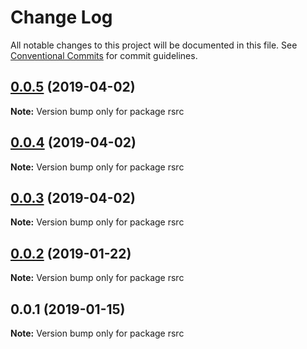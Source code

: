 # Change Log

All notable changes to this project will be documented in this file.
See [Conventional Commits](https://conventionalcommits.org) for commit guidelines.

## [0.0.5](https://github.com/signalsciences/rsrc/compare/rsrc@0.0.4...rsrc@0.0.5) (2019-04-02)

**Note:** Version bump only for package rsrc





## [0.0.4](https://github.com/signalsciences/rsrc/compare/rsrc@0.0.3...rsrc@0.0.4) (2019-04-02)

**Note:** Version bump only for package rsrc





## [0.0.3](https://github.com/signalsciences/rsrc/compare/rsrc@0.0.2...rsrc@0.0.3) (2019-04-02)

**Note:** Version bump only for package rsrc





## [0.0.2](https://github.com/signalsciences/rsrc/compare/rsrc@0.0.1...rsrc@0.0.2) (2019-01-22)

**Note:** Version bump only for package rsrc





## 0.0.1 (2019-01-15)

**Note:** Version bump only for package rsrc
